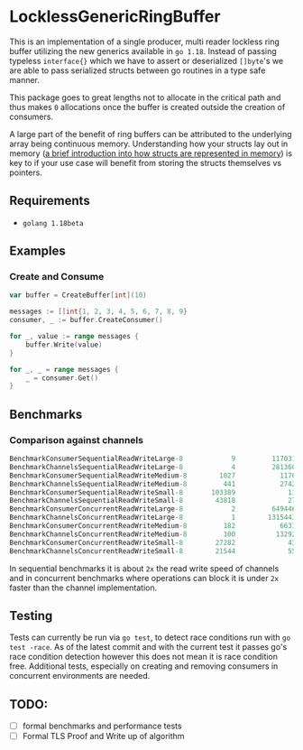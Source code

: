 # LocklessGenericRingBuffer

This is an implementation of a single producer, multi reader lockless ring buffer utilizing the new generics available in 
`go 1.18`. Instead of passing typeless `interface{}` which we have to assert or deserialized `[]byte`'s we are able to 
pass serialized structs between go routines in a type safe manner.

This package goes to great lengths not to allocate in the critical path and thus makes `0` allocations once the buffer is 
created outside the creation of consumers. 

A large part of the benefit of ring buffers can be attributed to the underlying array being continuous memory. 
Understanding how your structs lay out in memory 
([a brief introduction into how structs are represented in memory](https://research.swtch.com/godata)) is key to if your 
use case will benefit from storing the structs themselves vs pointers.

## Requirements
- `golang 1.18beta`

## Examples

### Create and Consume 
```go
var buffer = CreateBuffer[int](10)

messages := []int{1, 2, 3, 4, 5, 6, 7, 8, 9}
consumer, _ := buffer.CreateConsumer()

for _, value := range messages {
	buffer.Write(value)
}

for _, _ = range messages {
	_ = consumer.Get()
}
```

## Benchmarks 

### Comparison against channels 
```sql
BenchmarkConsumerSequentialReadWriteLarge-8            9         117031505 ns/op            1078 B/op          4 allocs/op
BenchmarkChannelsSequentialReadWriteLarge-8            4         281360188 ns/op             896 B/op          1 allocs/op
BenchmarkConsumerSequentialReadWriteMedium-8        1027           1170170 ns/op            1076 B/op          4 allocs/op
BenchmarkChannelsSequentialReadWriteMedium-8         441           2742069 ns/op             896 B/op          1 allocs/op
BenchmarkConsumerSequentialReadWriteSmall-8       103389             11536 ns/op            1076 B/op          4 allocs/op
BenchmarkChannelsSequentialReadWriteSmall-8        43818             27350 ns/op             896 B/op          1 allocs/op
BenchmarkConsumerConcurrentReadWriteLarge-8            2         649446354 ns/op        492003740 B/op        64 allocs/op
BenchmarkChannelsConcurrentReadWriteLarge-8            1        1315443125 ns/op        492001744 B/op        56 allocs/op
BenchmarkConsumerConcurrentReadWriteMedium-8         182           6631077 ns/op         4102696 B/op         37 allocs/op
BenchmarkChannelsConcurrentReadWriteMedium-8         100          13292200 ns/op         4102614 B/op         33 allocs/op
BenchmarkConsumerConcurrentReadWriteSmall-8        27282             43918 ns/op           26440 B/op         21 allocs/op
BenchmarkChannelsConcurrentReadWriteSmall-8        21544             55965 ns/op           26240 B/op         17 allocs/op
```

In sequential benchmarks it is about `2x` the read write speed of channels and in concurrent benchmarks where 
operations can block it is under `2x` faster than the channel implementation. 

## Testing 

Tests can currently be run via `go test`, to detect race conditions run with `go test -race`. As of the latest commit and 
with the current test it passes go's race condition detection however this does not mean it is race condition free. 
Additional tests, especially on creating and removing consumers in concurrent environments are needed. 

## TODO:
- [ ] formal benchmarks and performance tests
- [ ] Formal TLS Proof and Write up of algorithm
